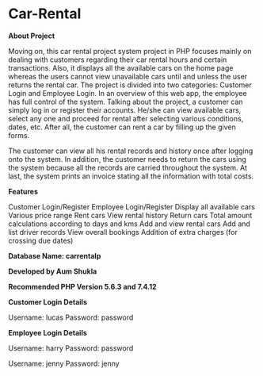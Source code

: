 # Car-Rental

**About Project**

Moving on, this car rental project system project in PHP focuses mainly on dealing with customers regarding their car rental hours and certain transactions. Also, it displays all the available cars on the home page whereas the users cannot view unavailable cars until and unless the user returns the rental car. The project is divided into two categories: Customer Login and Employee Login. In an overview of this web app, the employee has full control of the system. Talking about the project, a customer can simply log in or register their accounts. He/she can view available cars, select any one and proceed for rental after selecting various conditions, dates, etc. After all, the customer can rent a car by filling up the given forms.

The customer can view all his rental records and history once after logging onto the system. In addition, the customer needs to return the cars using the system because all the records are carried throughout the system. At last, the system prints an invoice stating all the information with total costs.

**Features**

Customer Login/Register
Employee Login/Register
Display all available cars
Various price range
Rent cars
View rental history
Return cars
Total amount calculations according to days and kms
Add and view rental cars
Add and list driver records
View overall bookings
Addition of extra charges (for crossing due dates)

**Database Name: carrentalp**

**Developed by Aum Shukla**

**Recommended PHP Version 5.6.3 and 7.4.12**


**Customer Login Details**

Username: lucas
Password: password


**Employee Login Details**

Username: harry
Password: password

Username: jenny
Password: jenny
